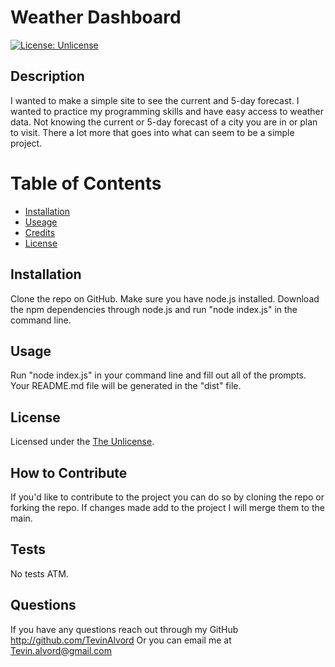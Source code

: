 # Weather Dashboard

[![License: Unlicense](https://img.shields.io/badge/license-Unlicense-blue.svg)](http://unlicense.org/)

## Description

I wanted to make a simple site to see the current and 5-day forecast.
I wanted to practice my programming skills and have easy access to weather data.
Not knowing the current or 5-day forecast of a city you are in or plan to visit.
There a lot more that goes into what can seem to be a simple project.

# Table of Contents

- [Installation](#installation)
- [Useage](#Useage)
- [Credits](#Credits)
- [License](#License)

## Installation

Clone the repo on GitHub. Make sure you have node.js installed. Download the npm dependencies through node.js and run "node index.js" in the command line.

## Usage

Run "node index.js" in your command line and fill out all of the prompts. Your README.md file will be generated in the "dist" file.

## License

Licensed under the [The Unlicense](https://choosealicense.com/licenses/unlicense/).

## How to Contribute

If you'd like to contribute to the project you can do so by cloning the repo or forking the repo. If changes made add to the project I will merge them to the main.

## Tests

No tests ATM.

## Questions

If you have any questions reach out through my GitHub http://github.com/TevinAlvord
Or you can email me at Tevin.alvord@gmail.com
